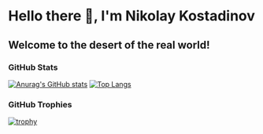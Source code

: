 # Hello there 👋, I'm Nikolay Kostadinov

## Welcome to the desert of the real world!

<!--
### ✨  ✨
**NikolayKostadinov/NikolayKostadinov** is a ✨ _special_ ✨ repository because its `README.md` (this file) appears on your GitHub profile.
--->

### GitHub Stats
[![Anurag's GitHub stats](https://github-readme-stats.vercel.app/api?username=NikolayKostadinov&show_icons=true&count_private=true)](https://github.com/NikolayKostadinov)
[![Top Langs](https://github-readme-stats.vercel.app/api/top-langs/?username=NikolayKostadinov&layout=compact&count_private=true&hide=javascript)](https://github.com/NikolayKostadinov)
### GitHub Trophies
[![trophy](https://github-profile-trophy.vercel.app/?username=NikolayKostadinov)](https://github.com/NikolayKostadinov)
